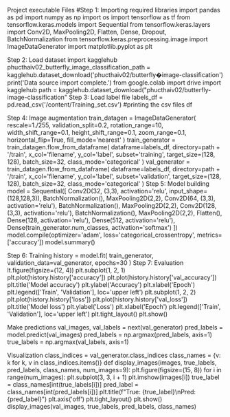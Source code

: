 Project executable Files #Step 1: Importing required libraries import pandas as pd import numpy as np import os import tensorflow as tf from tensorflow.keras.models import Sequential from tensorflow.keras.layers import Conv2D, MaxPooling2D, Flatten, Dense, Dropout, BatchNormalization from tensorflow.keras.preprocessing.image import ImageDataGenerator import matplotlib.pyplot as plt

Step 2: Load dataset
import kagglehub phucthaiv02_butterfly_image_classification_path = kagglehub.dataset_download('phucthaiv02/butterfly�image-classification') print('Data source import complete.') from google.colab import drive import kagglehub path = kagglehub.dataset_download("phucthaiv02/butterfly-image-classification" Step 3: Load label file labels_df = pd.read_csv('/content/Training_set.csv') #printing the csv files df

Step 4: Image augmentation
train_datagen = ImageDataGenerator( rescale=1./255, validation_split=0.2, rotation_range=10, width_shift_range=0.1, height_shift_range=0.1, zoom_range=0.1, horizontal_flip=True, fill_mode='nearest' ) train_generator = train_datagen.flow_from_dataframe( dataframe=labels_df, directory=path + '/train', x_col='filename', y_col='label', subset='training', target_size=(128, 128), batch_size=32, class_mode='categorical' ) val_generator = train_datagen.flow_from_dataframe( dataframe=labels_df, directory=path + '/train', x_col='filename', y_col='label', subset='validation', target_size=(128, 128), batch_size=32, class_mode='categorical' ) Step 5: Model building model = Sequential([ Conv2D(32, (3,3), activation='relu', input_shape=(128,128,3)), BatchNormalization(), MaxPooling2D(2,2), Conv2D(64, (3,3), activation='relu'), BatchNormalization(), MaxPooling2D(2,2), Conv2D(128, (3,3), activation='relu'), BatchNormalization(), MaxPooling2D(2,2), Flatten(), Dense(128, activation='relu'), Dense(512, activation='relu'), Dense(train_generator.num_classes, activation='softmax') ]) model.compile(optimizer='adam', loss='categorical_crossentropy', metrics=['accuracy']) model.summary()

Step 6: Training
history = model.fit( train_generator, validation_data=val_generator, epochs=30 ) Step 7: Evaluation lt.figure(figsize=(12, 4)) plt.subplot(1, 2, 1) plt.plot(history.history['accuracy']) plt.plot(history.history['val_accuracy']) plt.title('Model accuracy') plt.ylabel('Accuracy') plt.xlabel('Epoch') plt.legend(['Train', 'Validation'], loc='upper left') plt.subplot(1, 2, 2) plt.plot(history.history['loss']) plt.plot(history.history['val_loss']) plt.title('Model loss') plt.ylabel('Loss') plt.xlabel('Epoch') plt.legend(['Train', 'Validation'], loc='upper left') plt.tight_layout() plt.show()

Make predictions
val_images, val_labels = next(val_generator) pred_labels = model.predict(val_images) pred_labels = np.argmax(pred_labels, axis=1) true_labels = np.argmax(val_labels, axis=1)

Visualization
class_indices = val_generator.class_indices class_names = {v: k for k, v in class_indices.items()} def display_images(images, true_labels, pred_labels, class_names, num_images=9): plt.figure(figsize=(15, 8)) for i in range(num_images): plt.subplot(3, 3, i + 1) plt.imshow(images[i]) true_label = class_names[int(true_labels[i])] pred_label = class_names[int(pred_labels[i])] plt.title(f"True: {true_label}\nPred: {pred_label}") plt.axis('off') plt.tight_layout() plt.show() display_images(val_images, true_labels, pred_labels, class_names)
